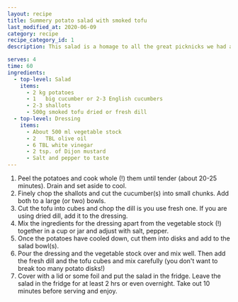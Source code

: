 ```yaml
---
layout: recipe
title: Summery potato salad with smoked tofu
last_modified_at: 2020-06-09
category: recipe
recipe_category_id: 1
description: This salad is a homage to all the great picknicks we had as a family. We would make sandwiches, this salad and take some fruit with us. After cycling for a while and balling badminton or volleyball we would sit down and enjoy this in the sun on a pick-nick blanket. This version uses smoked tofu as bacon replacement. It's a really good light dinner on hot days or a great addition to any barbecue or vegan burgers! Sometimes I like to add 500g of cherry tomatoes for sweetness or 500g of radishes for freshness, but the recipe is great as it is... Try and see for yourself!

serves: 4
time: 60
ingredients:
  - top-level: Salad
    items:
      - 2 kg potatoes
      - 1	big cucumber or 2-3 English cucumbers
      - 2-3 shallots
      - 500g smoked tofu dried or fresh dill
  - top-level: Dressing
    items:
      - About 500 ml vegetable stock
      - 2	TBL olive oil
      - 6 TBL white vinegar
      - 2 tsp. of Dijon mustard
      - Salt and pepper to taste
---
```

1.	Peel the potatoes and cook whole (!) them until tender (about 20-25 minutes). Drain and set aside to cool.
2.	Finely chop the shallots and cut the cucumber(s) into small chunks. Add both to a large (or two) bowls.
3.	Cut the tofu into cubes and chop the dill is you use fresh one. If you are using dried dill, add it to the dressing.
4.	Mix the ingredients for the dressing apart from the vegetable stock (!) together in a cup or jar and adjust with salt, pepper.
5.	Once the potatoes have cooled down, cut them into disks and add to the salad bowl(s).
6.	Pour the dressing and the vegetable stock over and mix well. Then add the fresh dill and the tofu cubes and mix carefully (you don't want to break too many potato disks!)
7.	Cover with a lid or some foil and put the salad in the fridge. Leave the salad in the fridge for at least 2 hrs or even overnight. Take out 10 minutes before serving and enjoy.

